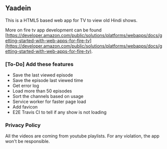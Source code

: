 ## Yaadein

This is a HTML5 based web app for TV to view old Hindi shows.

More on fire tv app development can be found [https://developer.amazon.com/public/solutions/platforms/webapps/docs/getting-started-with-web-apps-for-fire-tv](https://developer.amazon.com/public/solutions/platforms/webapps/docs/getting-started-with-web-apps-for-fire-tv).

### [To-Do] Add these features

* Save the last viewed episode
* Save the episode last viewed time
* Get error log
* Load more than 50 episodes
* Sort the channels based on usage
* Service worker for faster page load
* Add favicon
* E2E Travis CI to tell if any show is not loading

### Privacy Policy

All the videos are coming from youtube playlists. For any violation, the app won't be responsible.